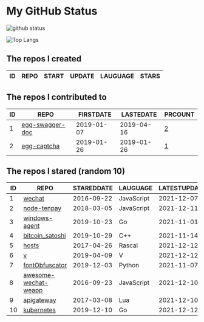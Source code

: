 # My GitHub Status

<img src="https://github-readme-stats-1.yihong0618.vercel.app/api?username=jc-lathander&show_icons=true&&&hide_title=true&count_private=true" alt="github status" />

![Top Langs](https://github-readme-stats-1.yihong0618.vercel.app/api/top-langs/?username=jc-lathander&layout=compact)

<!--START_SECTION:my_github-->
## The repos I created
| ID | REPO | START | UPDATE | LAUGUAGE | STARS |
|----|------|-------|--------|----------|-------|

## The repos I contributed to
| ID |                                REPO                                | FIRSTDATE  | LASTEDATE  |                                          PRCOUNT                                           |
|----|--------------------------------------------------------------------|------------|------------|--------------------------------------------------------------------------------------------|
|  1 | [egg-swagger-doc](https://github.com/Yanshijie-EL/egg-swagger-doc) | 2019-01-07 | 2019-04-16 | [2](https://github.com/Yanshijie-EL/egg-swagger-doc/pulls?q=is%3Apr+author%3Ajc-lathander) |
|  2 | [egg-captcha](https://github.com/Raoul1996/egg-captcha)            | 2019-01-26 | 2019-01-26 | [1](https://github.com/Raoul1996/egg-captcha/pulls?q=is%3Apr+author%3Ajc-lathander)        |

## The repos I stared (random 10)
| ID |                                  REPO                                  | STAREDDATE |  LAUGUAGE  | LATESTUPDATE |
|----|------------------------------------------------------------------------|------------|------------|--------------|
|  1 | [wechat](https://github.com/node-webot/wechat)                         | 2016-09-22 | JavaScript | 2021-12-07   |
|  2 | [node-tenpay](https://github.com/befinal/node-tenpay)                  | 2018-03-05 | JavaScript | 2021-12-11   |
|  3 | [windows-agent](https://github.com/freedomkk-qfeng/windows-agent)      | 2019-10-23 | Go         | 2021-11-01   |
|  4 | [bitcoin_satoshi](https://github.com/brain-zhang/bitcoin_satoshi)      | 2019-10-29 | C++        | 2021-11-14   |
|  5 | [hosts](https://github.com/kelthuzadx/hosts)                           | 2017-04-26 | Rascal     | 2021-12-12   |
|  6 | [v](https://github.com/vlang/v)                                        | 2019-04-09 | V          | 2021-12-12   |
|  7 | [fontObfuscator](https://github.com/solarhell/fontObfuscator)          | 2019-12-03 | Python     | 2021-11-07   |
|  8 | [awesome-wechat-weapp](https://github.com/Aufree/awesome-wechat-weapp) | 2016-09-23 | JavaScript | 2021-12-10   |
|  9 | [apigateway](https://github.com/adobe-apiplatform/apigateway)          | 2017-03-08 | Lua        | 2021-12-10   |
| 10 | [kubernetes](https://github.com/kubernetes/kubernetes)                 | 2019-12-10 | Go         | 2021-12-12   |

<!--END_SECTION:my_github-->
